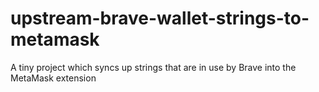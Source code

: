 # upstream-brave-wallet-strings-to-metamask
A tiny project which syncs up strings that are in use by Brave into the MetaMask extension
